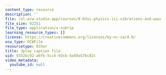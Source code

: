 ```yaml
---
content_type: resource
description: ''
file: /ol-ocw-studio-app/courses/8-03sc-physics-iii-vibrations-and-waves-fall-2016/9352bc02a6fb5ccb93cb5a50a57bc82c_mqhO9GT8hD4.vtt
file_size: 92251
file_type: application/x-subrip
learning_resource_types: []
license: https://creativecommons.org/licenses/by-nc-sa/4.0/
ocw_type: OCWFile
resourcetype: Other
title: 3play caption file
uid: 9352bc02-a6fb-5ccb-93cb-5a50a57bc82c
video_metadata:
  youtube_id: null
---
```

